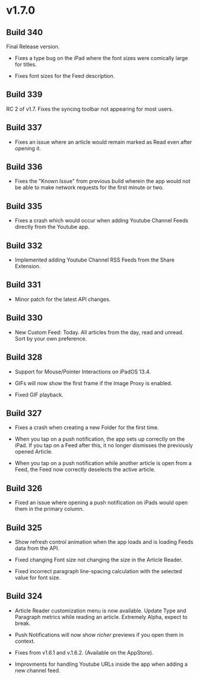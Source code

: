 # v1.7.0

## Build 340

Final Release version.

- Fixes a type bug on the iPad where the font sizes were comically large for titles. 

- Fixes font sizes for the Feed description.

## Build 339

RC 2 of v1.7. Fixes the syncing toolbar not appearing for most users. 

## Build 337

- Fixes an issue where an article would remain marked as Read even after opening it. 

## Build 336

- Fixes the "Known Issue" from previous build wherein the app would not be able to make network requests for the first minute or two. 

## Build 335

- Fixes a crash which would occur when adding Youtube Channel Feeds directly from the Youtube app.

## Build 332

- Implemented adding Youtube Channel RSS Feeds from the Share Extension. 

## Build 331

- Minor patch for the latest API changes. 

## Build 330

- New Custom Feed: Today. All articles from the day, read and unread. Sort by your own preference. 

## Build 328

- Support for Mouse/Pointer Interactions on iPadOS 13.4. 

- GIFs will now show the first frame if the Image Proxy is enabled. 

- Fixed GIF playback. 

## Build 327

- Fixes a crash when creating a new Folder for the first time. 

- When you tap on a push notification, the app sets up correctly on the iPad. If you tap on a Feed after this, it no longer dismisses the previously opened Article. 

- When you tap on a push notification while another article is open from a Feed, the Feed now correctly deselects the active article.  

## Build 326

- Fixed an issue where opening a push notification on iPads would open them in the primary column. 

## Build 325

- Show refresh control animation when the app loads and is loading Feeds data from the API. 

- Fixed changing Font size not changing the size in the Article Reader. 

- Fixed incorrect paragraph line-spacing calculation with the selected value for font size.  

## Build 324

- Article Reader customization menu is now available. Update Type and Paragraph metrics while reading an article. Extremely Alpha, expect to break.  

- Push Notifications will now show *richer* previews if you open them in context. 

- Fixes from v1.6.1 and v.1.6.2. (Available on the AppStore). 

- Improvments for handling Youtube URLs inside the app when adding a new channel feed. 
